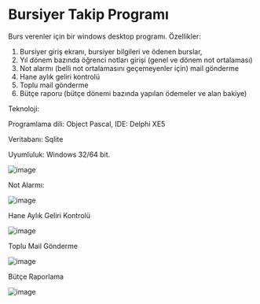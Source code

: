 # Bursiyer Takip Programı
 Burs verenler için bir windows desktop programı.
  Özellikler:
  1. Bursiyer giriş ekranı, bursiyer bilgileri ve ödenen burslar, 
  2. Yıl dönem bazında öğrenci notları girişi (genel ve dönem not ortalaması)
  3. Not alarmı (belli not ortalamasını geçemeyenler için) mail gönderme
  4. Hane aylık geliri kontrolü
  5. Toplu mail gönderme 
  6. Bütçe raporu (bütçe dönemi bazında yapılan ödemeler ve alan bakiye)

Teknoloji:

Programlama dili: Object Pascal, IDE: Delphi XE5

Veritabanı: Sqlite

Uyumluluk: Windows 32/64 bit.

![image](https://user-images.githubusercontent.com/14005027/196560686-726b3696-9524-47b1-bd10-fce37acb2b62.png)




Not Alarmı:

![image](https://user-images.githubusercontent.com/14005027/196560182-abdd694c-c17c-4ba0-a5cf-aa45fb66304c.png)


Hane Aylık Geliri Kontrolü

![image](https://user-images.githubusercontent.com/14005027/196560290-61534c36-2f12-4ed4-a4cd-f313f908224b.png)

Toplu Mail Gönderme

![image](https://user-images.githubusercontent.com/14005027/196560340-80e1ebb9-947d-4781-bc83-e29e2e36c54e.png)

Bütçe Raporlama

![image](https://user-images.githubusercontent.com/14005027/196560422-42949ff9-06fa-4cec-8373-3ef4be95086a.png)

